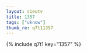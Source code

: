 ```yaml
--- 
layout: sieutv
title: 1357
tags: ["uknow"]
thumb_re: q7t11357
---
```

{% include q7t1 key="1357" %} 
